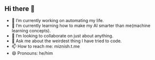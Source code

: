 ## Hi there 👋

- 🔭 I’m currently working on automating my life.
- 🌱 I’m currently learning how to make my AI smarter than me(machine learning concepts).
- 👯 I’m looking to collaborate on just about anything.
- 💬 Ask me about the weirdest thing I have tried to code.
- 📫 How to reach me: miznish.t.me
- 😄 Pronouns: he/him

